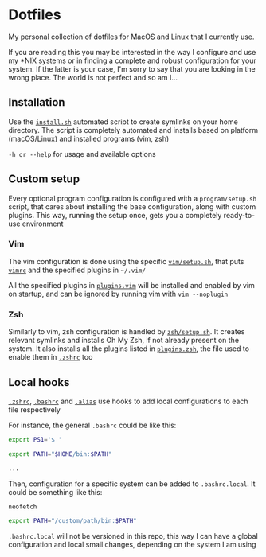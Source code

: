 # Dotfiles
My personal collection of dotfiles for MacOS and Linux that I currently use.

If you are reading this you may be interested in the way I configure and use my \*NIX systems or in finding a complete and robust configuration for your system. If the latter is your case, I'm sorry to say that you are looking in the wrong place. The world is not perfect and so am I...

## Installation
Use the [`install.sh`](install.sh) automated script to create symlinks on your home directory. The script is completely automated and installs based on platform (macOS/Linux) and installed programs (vim, zsh)

`-h or --help` for usage and available options

## Custom setup
Every optional program configuration is configured with a `program/setup.sh` script, that cares about installing the base configuration, along with custom plugins. This way, running the setup once, gets you a completely ready-to-use environment

### Vim
The vim configuration is done using the specific [`vim/setup.sh`](vim/setup.sh), that puts [`vimrc`](vim/vimrc) and the specified plugins in `~/.vim/`

All the specified plugins in [`plugins.vim`](vim/plugins.vim) will be installed and enabled by vim on startup, and can be ignored by running vim with `vim --noplugin`

### Zsh
Similarly to vim, zsh configuration is handled by [`zsh/setup.sh`](zsh/setup.sh). It creates relevant symlinks and installs Oh My Zsh, if not already present on the system. It also installs all the plugins listed in [`plugins.zsh`](zsh/plugins.zsh), the file used to enable them in [`.zshrc`](zsh/zshrc) too

## Local hooks
[`.zshrc`](zsh/zshrc), [`.bashrc`](base/bashrc) and [`.alias`](base/alias) use hooks to add local configurations to each file respectively

For instance, the general `.bashrc` could be like this:
```bash
export PS1='$ '

export PATH="$HOME/bin:$PATH"

...
```

Then, configuration for a specific system can be added to `.bashrc.local`. It could be something like this:
```bash
neofetch

export PATH="/custom/path/bin:$PATH"
```

`.bashrc.local` will not be versioned in this repo, this way I can have a global configuration and local small changes, depending on the system I am using
